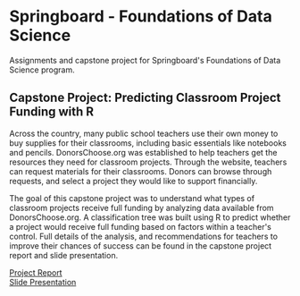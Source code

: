 # Springboard - Foundations of Data Science

Assignments and capstone project for Springboard's Foundations of Data Science program.

## Capstone Project: Predicting Classroom Project Funding with R ##

Across the country, many public school teachers use their own money to buy supplies for their classrooms, including basic essentials like notebooks and pencils. DonorsChoose.org was established to help teachers get the resources they need for classroom projects. Through the website, teachers can request materials for their classrooms. Donors can browse through requests, and select a project they would like to support financially.

The goal of this capstone project was to understand what types of classroom projects receive full funding by analyzing data available from DonorsChoose.org. A classification tree was built using R to predict whether a project would receive full funding based on factors within a teacher's control. Full details of the analysis, and recommendations for teachers to improve their chances of success can be found in the capstone project report and slide presentation.

[Project Report](CapstoneProject/Capstone_Final_Report.pdf)  
[Slide Presentation](CapstoneProject/Capstone_Final_Slides.pdf)
